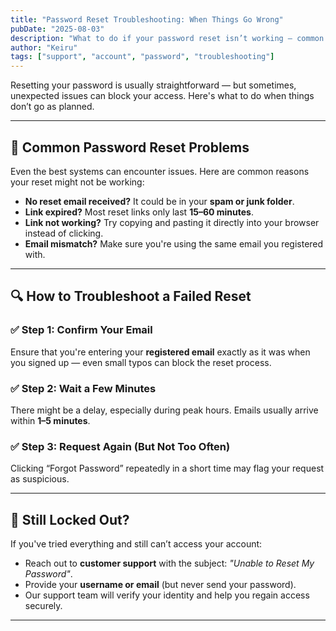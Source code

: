 ```yaml
---
title: "Password Reset Troubleshooting: When Things Go Wrong"
pubDate: "2025-08-03"
description: "What to do if your password reset isn’t working — common issues and solutions."
author: "Keiru"
tags: ["support", "account", "password", "troubleshooting"]
---
```


Resetting your password is usually straightforward — but sometimes, unexpected issues can block your access. Here's what to do when things don’t go as planned.

---

## 🛑 Common Password Reset Problems

Even the best systems can encounter issues. Here are common reasons your reset might not be working:

- **No reset email received?** It could be in your **spam or junk folder**.
- **Link expired?** Most reset links only last **15–60 minutes**.
- **Link not working?** Try copying and pasting it directly into your browser instead of clicking.
- **Email mismatch?** Make sure you're using the same email you registered with.

---

## 🔍 How to Troubleshoot a Failed Reset

### ✅ Step 1: Confirm Your Email

Ensure that you're entering your **registered email** exactly as it was when you signed up — even small typos can block the reset process.

### ✅ Step 2: Wait a Few Minutes

There might be a delay, especially during peak hours. Emails usually arrive within **1–5 minutes**.

### ✅ Step 3: Request Again (But Not Too Often)

Clicking “Forgot Password” repeatedly in a short time may flag your request as suspicious.

---

## 🔐 Still Locked Out?

If you've tried everything and still can’t access your account:

- Reach out to **customer support** with the subject: _"Unable to Reset My Password"_.
- Provide your **username or email** (but never send your password).
- Our support team will verify your identity and help you regain access securely.

---

